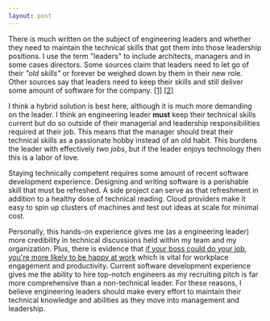 ```yaml
---
layout: post
---
```


There is much written on the subject of engineering leaders and whether they need to maintain the technical skills that got them into those leadership positions. I use the term "leaders" to include architects, managers and in some cases directors. Some sources claim that leaders need to let go of their _"old skills"_ or forever be weighed down by them in their new role. Other sources say that leaders need to keep their skills and still deliver some amount of software for the company.
[[1]](http://www.drdobbs.com/architecture-and-design/engineering-managers-should-code-30-of-t/240165174) [[2]](https://www.infoq.com/articles/architects-should-code-bryson)

I think a hybrid solution is best here, although it is much more demanding on the leader. I think an engineering leader **must** keep their technical skills current but do so outside of their managerial and leadership responsibilities required at their job. This means that the manager should treat their technical skills as a passionate hobby instead of an old habit. This burdens the leader with effectively *two jobs*, but if the leader enjoys technology then this is a labor of love.

Staying technically competent requires some amount of recent software development experience. Designing and writing software is a perishable skill that must be refreshed. A side project can serve as that refreshment in addition to a healthy dose of technical reading. Cloud providers make it easy to spin up clusters of machines and test out ideas at scale for minimal cost.

Personally, this hands-on experience gives me (as a engineering leader) more credibility in technical discussions held within my team and my organization. Plus, there is evidence that [if your boss could do your job, you're more likely to be happy at work](https://hbr.org/2016/12/if-your-boss-could-do-your-job-youre-more-likely-to-be-happy-at-work) which is vital for workplace engagement and productivity. Current software development experience gives me the ability to hire top-notch engineers as my recruiting pitch is far more comprehensive than a non-technical leader. For these reasons, I believe engineering leaders should make every effort to maintain their technical knowledge and abilities as they move into management and leadership.
